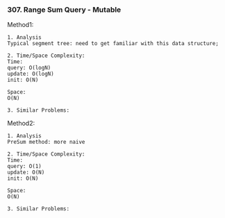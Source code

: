 ### 307. Range Sum Query - Mutable
Method1:
```
1. Analysis
Typical segment tree: need to get familiar with this data structure;

2. Time/Space Complexity:
Time: 
query: O(logN)
update: O(logN)
init: O(N)

Space:
O(N)

3. Similar Problems:
```

Method2:
```
1. Analysis
PreSum method: more naive

2. Time/Space Complexity:
Time: 
query: O(1)
update: O(N)
init: O(N)

Space:
O(N)

3. Similar Problems:
```
